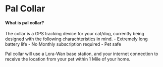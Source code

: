 # Pal Collar

#### What is pal collar?
The collar is a GPS tracking device for your cat/dog, currently being designed with the following charachteristics in mind.
    - Extremely long battery life
    - No Monthly subscription required
    - Pet safe


Pal collar will use a Lora-Wan base station, and your internet connection to receive the location from your pet within 1 Mile of your home.